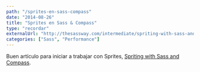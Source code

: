 ```yaml
---
path: "/sprites-en-sass-compass"
date: "2014-08-26"
title: "Sprites en Sass & Compass"
type: "recordar"
externalUrl: "http://thesassway.com/intermediate/spriting-with-sass-and-compass"
categories: ["Sass", "Performance"]
---
```


Buen art&iacute;culo para iniciar a trabajar con Sprites, [Spriting with Sass and Compass](http://thesassway.com/intermediate/spriting-with-sass-and-compass).
